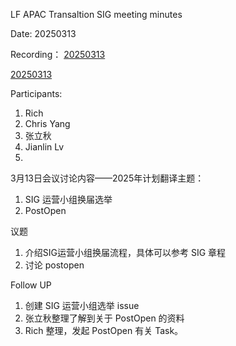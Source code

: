 
LF APAC Transaltion SIG meeting minutes

Date: 20250313

Recording： [20250313](https://zoom.us/rec/play/KAZm3NSQ5lszCOB3184gFmLJsdkK86tbUOO9DKHnui8SJd4eZxFrQglYcWj8GR7DwMHELaf_wS1B5aVu.GN4HuSMC2bS-csHK)

[20250313]()

Participants:

1. Rich
2. Chris Yang
3. 张立秋
4. Jianlin Lv
5. 

3月13日会议讨论内容——2025年计划翻译主题：

1. SIG 运营小组换届选举
2. PostOpen

议题

1. 介绍SIG运营小组换届流程，具体可以参考 SIG 章程
2. 讨论 postopen

Follow UP

1. 创建 SIG 运营小组选举 issue
2. 张立秋整理了解到关于 PostOpen 的资料
3. Rich 整理，发起 PostOpen 有关 Task。
